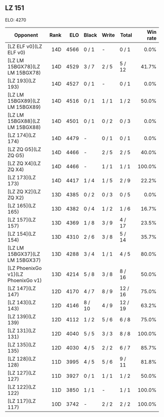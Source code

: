 ## LZ 151 ##

ELO: 4270

Opponent | Rank | ELO | Black | Write | Total | Win rate
---------|-----:|----:|-------|-------|-------|-------:
[LZ ELF v0](LZ ELF v0) | 14D | 4566 | 0 / 1 | - | 0 / 1 | 0.0%
[LZ LM 15BGX78](LZ LM 15BGX78) | 14D | 4529 | 3 / 7 | 2 / 5 | 5 / 12 | 41.7%
[LZ 193](LZ 193) | 14D | 4527 | 0 / 1 | - | 0 / 1 | 0.0%
[LZ LM 15BGX89](LZ LM 15BGX89) | 14D | 4516 | 0 / 1 | 1 / 1 | 1 / 2 | 50.0%
[LZ LM 15BGX88](LZ LM 15BGX88) | 14D | 4501 | 0 / 1 | 0 / 2 | 0 / 3 | 0.0%
[LZ 174](LZ 174) | 14D | 4479 | - | 0 / 1 | 0 / 1 | 0.0%
[LZ ZQ G5](LZ ZQ G5) | 14D | 4466 | - | 2 / 5 | 2 / 5 | 40.0%
[LZ ZQ X4](LZ ZQ X4) | 14D | 4466 | - | 1 / 1 | 1 / 1 | 100.0%
[LZ 173](LZ 173) | 14D | 4417 | 1 / 4 | 1 / 5 | 2 / 9 | 22.2%
[LZ ZQ X2](LZ ZQ X2) | 13D | 4385 | 0 / 2 | 0 / 3 | 0 / 5 | 0.0%
[LZ 165](LZ 165) | 13D | 4382 | 0 / 4 | 1 / 2 | 1 / 6 | 16.7%
[LZ 157](LZ 157) | 13D | 4369 | 1 / 8 | 3 / 9 | 4 / 17 | 23.5%
[LZ 154](LZ 154) | 13D | 4310 | 2 / 6 | 3 / 8 | 5 / 14 | 35.7%
[LZ LM 15BGX37](LZ LM 15BGX37) | 13D | 4288 | 3 / 4 | 1 / 1 | 4 / 5 | 80.0%
[LZ PhoenixGo v1](LZ PhoenixGo v1) | 13D | 4214 | 5 / 8 | 3 / 8 | 8 / 16 | 50.0%
[LZ 147](LZ 147) | 12D | 4170 | 4 / 7 | 8 / 9 | 12 / 16 | 75.0%
[LZ 143](LZ 143) | 12D | 4146 | 8 / 10 | 4 / 9 | 12 / 19 | 63.2%
[LZ 139](LZ 139) | 12D | 4112 | 1 / 2 | 5 / 6 | 6 / 8 | 75.0%
[LZ 131](LZ 131) | 12D | 4040 | 5 / 5 | 3 / 3 | 8 / 8 | 100.0%
[LZ 135](LZ 135) | 12D | 4030 | 4 / 5 | 2 / 2 | 6 / 7 | 85.7%
[LZ 128](LZ 128) | 11D | 3995 | 4 / 5 | 5 / 6 | 9 / 11 | 81.8%
[LZ 127](LZ 127) | 11D | 3927 | 0 / 1 | 1 / 1 | 1 / 2 | 50.0%
[LZ 122](LZ 122) | 11D | 3850 | 1 / 1 | - | 1 / 1 | 100.0%
[LZ 117](LZ 117) | 10D | 3742 | - | 2 / 2 | 2 / 2 | 100.0%
